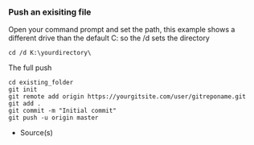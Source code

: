 ### Push an exisiting file

Open your command prompt and set the path, this example shows a different drive than the default C: so the /d sets the directory

`cd /d K:\yourdirectory\`

The full push

```
cd existing_folder
git init
git remote add origin https://yourgitsite.com/user/gitreponame.git
git add .
git commit -m "Initial commit"
git push -u origin master
```

- Source(s)
